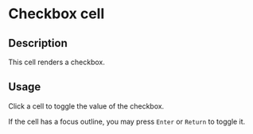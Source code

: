 # Checkbox cell

## Description

This cell renders a checkbox.

## Usage

Click a cell to toggle the value of the checkbox.

If the cell has a focus outline, you may press `Enter` or `Return` to toggle it.
